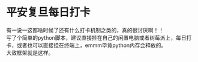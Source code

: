 # 平安复旦每日打卡
有一说一这都啥时候了还有什么打卡机制之类的，真的很讨厌啊！！  
写了个简单的python脚本，建议直接挂在自己的闲置电脑或者树莓派上，每日打卡，或者也可以直接挂在终端上，emmm毕竟python内存会释放的。  
大致框架就是这样。
